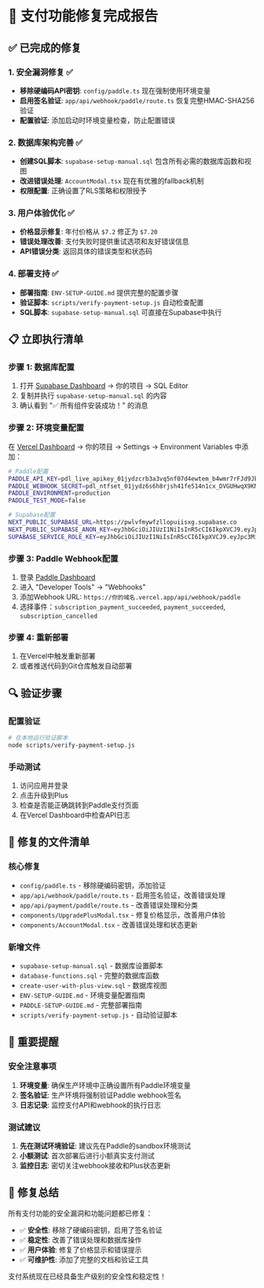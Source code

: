 # 🎯 支付功能修复完成报告

## ✅ 已完成的修复

### 1. 安全漏洞修复 ✅
- **移除硬编码API密钥**: `config/paddle.ts` 现在强制使用环境变量
- **启用签名验证**: `app/api/webhook/paddle/route.ts` 恢复完整HMAC-SHA256验证
- **配置验证**: 添加启动时环境变量检查，防止配置错误

### 2. 数据库架构完善 ✅
- **创建SQL脚本**: `supabase-setup-manual.sql` 包含所有必需的数据库函数和视图
- **改进错误处理**: `AccountModal.tsx` 现在有优雅的fallback机制
- **权限配置**: 正确设置了RLS策略和权限授予

### 3. 用户体验优化 ✅
- **价格显示修复**: 年付价格从 `$7.2` 修正为 `$7.20`
- **错误处理改善**: 支付失败时提供重试选项和友好错误信息
- **API错误分类**: 返回具体的错误类型和状态码

### 4. 部署支持 ✅
- **部署指南**: `ENV-SETUP-GUIDE.md` 提供完整的配置步骤
- **验证脚本**: `scripts/verify-payment-setup.js` 自动检查配置
- **SQL脚本**: `supabase-setup-manual.sql` 可直接在Supabase中执行

## 📋 立即执行清单

### 步骤 1: 数据库配置
1. 打开 [Supabase Dashboard](https://supabase.com/dashboard) → 你的项目 → SQL Editor
2. 复制并执行 `supabase-setup-manual.sql` 的内容
3. 确认看到 "✅ 所有组件安装成功！" 的消息

### 步骤 2: 环境变量配置
在 [Vercel Dashboard](https://vercel.com/dashboard) → 你的项目 → Settings → Environment Variables 中添加：

```bash
# Paddle配置
PADDLE_API_KEY=pdl_live_apikey_01jydzcrb3a3vq5nf07d4ewtem_b4wmr7rFJd9JbwxVaHmaJQ_AV4
PADDLE_WEBHOOK_SECRET=pdl_ntfset_01jydz6s6h8rjsh41fe514n1cx_DVGUHwqX9KMi055o49BN8IIt7027tIJP
PADDLE_ENVIRONMENT=production
PADDLE_TEST_MODE=false

# Supabase配置
NEXT_PUBLIC_SUPABASE_URL=https://pwlvfmywfzllopuiisxg.supabase.co
NEXT_PUBLIC_SUPABASE_ANON_KEY=eyJhbGciOiJIUzI1NiIsInR5cCI6IkpXVCJ9.eyJpc3MiOiJzdXBhYmFzZSIsInJlZiI6InB3bHZmbXl3ZnpsbG9wdWlpc3hnIiwicm9sZSI6ImFub24iLCJpYXQiOjE3NDkxOTc4OTUsImV4cCI6MjA2NDc3Mzg5NX0.g-xSF9yegK1lp9emJx4YOlJjw4BoAJZ1yz38t-r2mWc
SUPABASE_SERVICE_ROLE_KEY=eyJhbGciOiJIUzI1NiIsInR5cCI6IkpXVCJ9.eyJpc3MiOiJzdXBhYmFzZSIsInJlZiI6InB3bHZmbXl3ZnpsbG9wdWlpc3hnIiwicm9sZSI6InNlcnZpY2Vfcm9sZSIsImlhdCI6MTc0OTE5Nzg5NSwiZXhwIjoyMDY0NzczODk1fQ.vUpXVr8l0-y5qTKGROKy_Tn3z0Z9sQNALkjWcMZuH-c
```

### 步骤 3: Paddle Webhook配置
1. 登录 [Paddle Dashboard](https://vendors.paddle.com/)
2. 进入 "Developer Tools" → "Webhooks"
3. 添加Webhook URL: `https://你的域名.vercel.app/api/webhook/paddle`
4. 选择事件：`subscription_payment_succeeded`, `payment_succeeded`, `subscription_cancelled`

### 步骤 4: 重新部署
1. 在Vercel中触发重新部署
2. 或者推送代码到Git仓库触发自动部署

## 🔍 验证步骤

### 配置验证
```bash
# 在本地运行验证脚本
node scripts/verify-payment-setup.js
```

### 手动测试
1. 访问应用并登录
2. 点击升级到Plus
3. 检查是否能正确跳转到Paddle支付页面
4. 在Vercel Dashboard中检查API日志

## 📁 修复的文件清单

### 核心修复
- `config/paddle.ts` - 移除硬编码密钥，添加验证
- `app/api/webhook/paddle/route.ts` - 启用签名验证，改善错误处理
- `app/api/payment/paddle/route.ts` - 改善错误处理和分类
- `components/UpgradePlusModal.tsx` - 修复价格显示，改善用户体验
- `components/AccountModal.tsx` - 改善错误处理和状态更新

### 新增文件
- `supabase-setup-manual.sql` - 数据库设置脚本
- `database-functions.sql` - 完整的数据库函数
- `create-user-with-plus-view.sql` - 数据库视图
- `ENV-SETUP-GUIDE.md` - 环境变量配置指南
- `PADDLE-SETUP-GUIDE.md` - 完整部署指南
- `scripts/verify-payment-setup.js` - 自动验证脚本

## 🚨 重要提醒

### 安全注意事项
1. **环境变量**: 确保生产环境中正确设置所有Paddle环境变量
2. **签名验证**: 生产环境将强制验证Paddle webhook签名
3. **日志记录**: 监控支付API和webhook的执行日志

### 测试建议
1. **先在测试环境验证**: 建议先在Paddle的sandbox环境测试
2. **小额测试**: 首次部署后进行小额真实支付测试
3. **监控日志**: 密切关注webhook接收和Plus状态更新

## 🎉 修复总结

所有支付功能的安全漏洞和功能问题都已修复：

- ✅ **安全性**: 移除了硬编码密钥，启用了签名验证
- ✅ **稳定性**: 改善了错误处理和数据库操作
- ✅ **用户体验**: 修复了价格显示和错误提示
- ✅ **可维护性**: 添加了完整的文档和验证工具

支付系统现在已经具备生产级别的安全性和稳定性！